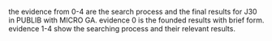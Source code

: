 the evidence from 0-4 are the search process and the final results for J30 in PUBLIB with MICRO GA.
evidence 0 is the founded results with brief form.
evidence 1-4 show the searching process and their relevant results.
